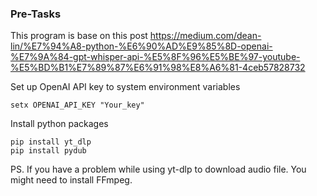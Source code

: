 
### Pre-Tasks

This program is base on this post
https://medium.com/dean-lin/%E7%94%A8-python-%E6%90%AD%E9%85%8D-openai-%E7%9A%84-gpt-whisper-api-%E5%8F%96%E5%BE%97-youtube-%E5%BD%B1%E7%89%87%E6%91%98%E8%A6%81-4ceb57828732

Set up OpenAI API key to system environment variables
```shell
setx OPENAI_API_KEY "Your_key"
```

Install python packages
```shell
pip install yt_dlp
pip install pydub
```

PS. If you have a problem while using yt-dlp to download audio file. You might need to install FFmpeg.